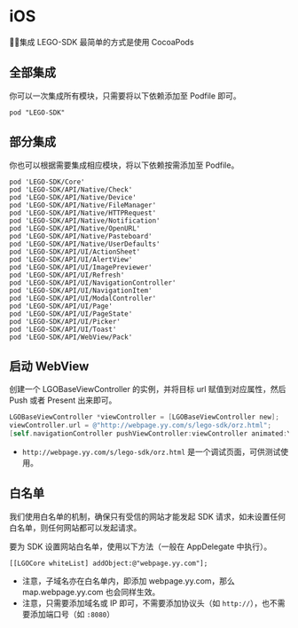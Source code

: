 # iOS

集成 LEGO-SDK 最简单的方式是使用 CocoaPods

## 全部集成

你可以一次集成所有模块，只需要将以下依赖添加至 Podfile 即可。

```
pod "LEGO-SDK"
```

## 部分集成

你也可以根据需要集成相应模块，将以下依赖按需添加至 Podfile。

```
pod 'LEGO-SDK/Core'
pod 'LEGO-SDK/API/Native/Check'
pod 'LEGO-SDK/API/Native/Device'
pod 'LEGO-SDK/API/Native/FileManager'
pod 'LEGO-SDK/API/Native/HTTPRequest'
pod 'LEGO-SDK/API/Native/Notification'
pod 'LEGO-SDK/API/Native/OpenURL'
pod 'LEGO-SDK/API/Native/Pasteboard'
pod 'LEGO-SDK/API/Native/UserDefaults'
pod 'LEGO-SDK/API/UI/ActionSheet'
pod 'LEGO-SDK/API/UI/AlertView'
pod 'LEGO-SDK/API/UI/ImagePreviewer'
pod 'LEGO-SDK/API/UI/Refresh'
pod 'LEGO-SDK/API/UI/NavigationController'
pod 'LEGO-SDK/API/UI/NavigationItem'
pod 'LEGO-SDK/API/UI/ModalController'
pod 'LEGO-SDK/API/UI/Page'
pod 'LEGO-SDK/API/UI/PageState'
pod 'LEGO-SDK/API/UI/Picker'
pod 'LEGO-SDK/API/UI/Toast'
pod 'LEGO-SDK/API/WebView/Pack'
```

## 启动 WebView

创建一个 LGOBaseViewController 的实例，并将目标 url 赋值到对应属性，然后 Push 或者 Present 出来即可。

```objectivec
LGOBaseViewController *viewController = [LGOBaseViewController new];
viewController.url = @"http://webpage.yy.com/s/lego-sdk/orz.html";
[self.navigationController pushViewController:viewController animated:YES];
```

* ```http://webpage.yy.com/s/lego-sdk/orz.html``` 是一个调试页面，可供测试使用。

## 白名单

我们使用白名单的机制，确保只有受信的网站才能发起 SDK 请求，如未设置任何白名单，则任何网站都可以发起请求。

要为 SDK 设置网站白名单，使用以下方法（一般在 AppDelegate 中执行）。

```
[[LGOCore whiteList] addObject:@"webpage.yy.com"];
```

* 注意，子域名亦在白名单内，即添加 webpage.yy.com，那么 map.webpage.yy.com 也会同样生效。
* 注意，只需要添加域名或 IP 即可，不需要添加协议头（如 ```http://```），也不需要添加端口号（如 ```:8080```）